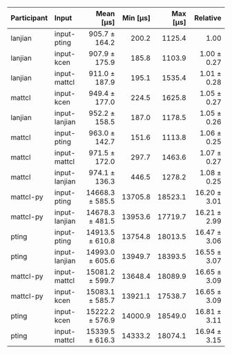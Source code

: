 | Participant | Input | Mean [µs] | Min [µs] | Max [µs] | Relative |
|:---|:---|---:|---:|---:|---:|
| lanjian | input-pting | 905.7 ± 164.2 | 200.2 | 1125.4 | 1.00 |
| lanjian | input-kcen | 907.9 ± 175.9 | 185.8 | 1103.9 | 1.00 ± 0.27 |
| lanjian | input-mattcl | 911.0 ± 187.9 | 195.1 | 1535.4 | 1.01 ± 0.28 |
| mattcl | input-kcen | 949.4 ± 177.0 | 224.5 | 1625.8 | 1.05 ± 0.27 |
| lanjian | input-lanjian | 952.2 ± 158.5 | 187.0 | 1178.5 | 1.05 ± 0.26 |
| mattcl | input-pting | 963.0 ± 142.7 | 151.6 | 1113.8 | 1.06 ± 0.25 |
| mattcl | input-mattcl | 971.5 ± 172.0 | 297.7 | 1463.6 | 1.07 ± 0.27 |
| mattcl | input-lanjian | 974.1 ± 136.3 | 446.5 | 1278.2 | 1.08 ± 0.25 |
| mattcl-py | input-pting | 14668.3 ± 585.5 | 13705.8 | 18523.1 | 16.20 ± 3.01 |
| mattcl-py | input-lanjian | 14678.3 ± 481.5 | 13953.6 | 17719.7 | 16.21 ± 2.99 |
| pting | input-pting | 14913.5 ± 610.8 | 13754.8 | 18013.5 | 16.47 ± 3.06 |
| pting | input-lanjian | 14993.0 ± 605.6 | 13949.7 | 18393.5 | 16.55 ± 3.07 |
| mattcl-py | input-mattcl | 15081.2 ± 599.7 | 13648.4 | 18089.9 | 16.65 ± 3.09 |
| mattcl-py | input-kcen | 15083.1 ± 585.7 | 13921.1 | 17538.7 | 16.65 ± 3.09 |
| pting | input-kcen | 15222.2 ± 576.9 | 14000.9 | 18549.0 | 16.81 ± 3.11 |
| pting | input-mattcl | 15339.5 ± 616.3 | 14333.2 | 18074.1 | 16.94 ± 3.15 |
